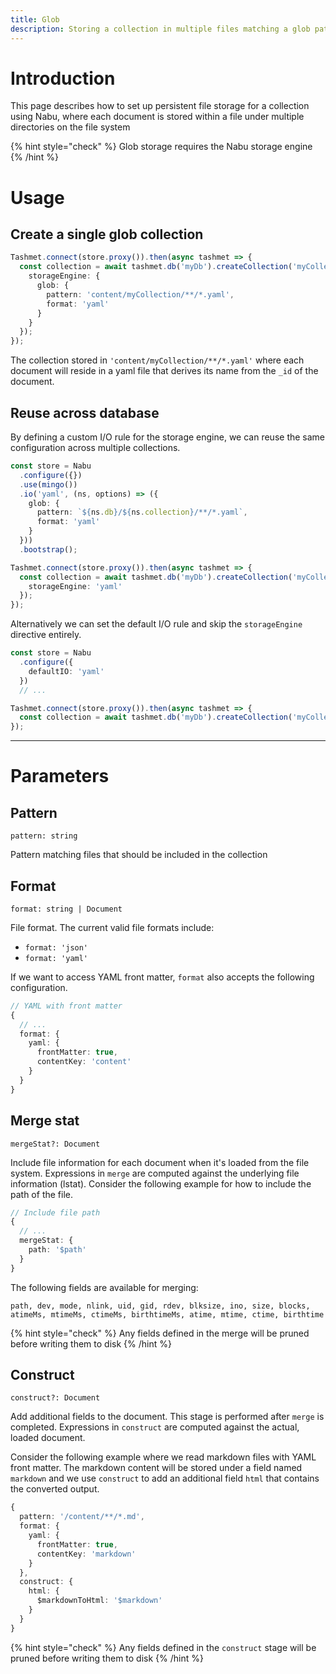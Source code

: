 ```yaml
---
title: Glob
description: Storing a collection in multiple files matching a glob pattern
---
```


# Introduction

This page describes how to set up persistent file storage for a collection using Nabu,
where each document is stored within a file under multiple directories on the file system

{% hint style="check" %}
Glob storage requires the Nabu storage engine
{% /hint %}

# Usage

## Create a single glob collection

```typescript
Tashmet.connect(store.proxy()).then(async tashmet => {
  const collection = await tashmet.db('myDb').createCollection('myCollection', {
    storageEngine: {
      glob: {
        pattern: 'content/myCollection/**/*.yaml',
        format: 'yaml'
      }
    }
  });
});
```

The collection stored in `'content/myCollection/**/*.yaml'` where each document will reside in a yaml file
that derives its name from the `_id` of the document. 

## Reuse across database

By defining a custom I/O rule for the storage engine, we can reuse the same configuration across multiple collections.

```typescript
const store = Nabu
  .configure({})
  .use(mingo())
  .io('yaml', (ns, options) => ({
    glob: {
      pattern: `${ns.db}/${ns.collection}/**/*.yaml`,
      format: 'yaml'
    }
  }))
  .bootstrap();

Tashmet.connect(store.proxy()).then(async tashmet => {
  const collection = await tashmet.db('myDb').createCollection('myCollection', {
    storageEngine: 'yaml'
  });
});
```

Alternatively we can set the default I/O rule and skip the `storageEngine` directive entirely.

```typescript
const store = Nabu
  .configure({
    defaultIO: 'yaml'
  })
  // ...

Tashmet.connect(store.proxy()).then(async tashmet => {
  const collection = await tashmet.db('myDb').createCollection('myCollection');
});
```

---

# Parameters

## Pattern
`pattern: string`

Pattern matching files that should be included in the collection

## Format 
`format: string | Document`

File format. The current valid file formats include:

* `format: 'json'`
* `format: 'yaml'`

If we want to access YAML front matter, `format` also accepts the following configuration.

```typescript
// YAML with front matter
{
  // ...
  format: {
    yaml: {
      frontMatter: true,
      contentKey: 'content' 
    }
  }
}
```

## Merge stat

`mergeStat?: Document`

Include file information for each document when it's loaded from the file system.
Expressions in `merge` are computed against the underlying file information (lstat).
Consider the following example for how to include the path of the file.

```typescript
// Include file path
{
  // ...
  mergeStat: {
    path: '$path'
  }
}
```

The following fields are available for merging:

`path, dev, mode, nlink, uid, gid, rdev, blksize, ino, size, blocks, atimeMs, mtimeMs, ctimeMs, birthtimeMs,
atime, mtime, ctime, birthtime`

{% hint style="check" %}
Any fields defined in the merge will be pruned before writing them to disk
{% /hint %}


## Construct

`construct?: Document`

Add additional fields to the document. This stage is performed after `merge` is completed.
Expressions in `construct` are computed against the actual, loaded document.

Consider the following example where we read markdown files with YAML front matter.
The markdown content will be stored under a field named `markdown` and we use `construct`
to add an additional field `html` that contains the converted output.

```typescript
{
  pattern: '/content/**/*.md',
  format: {
    yaml: {
      frontMatter: true,
      contentKey: 'markdown'
    }
  },
  construct: {
    html: {
      $markdownToHtml: '$markdown'
    }
  }
}
```

{% hint style="check" %}
Any fields defined in the `construct` stage will be pruned before writing them to disk
{% /hint %}
